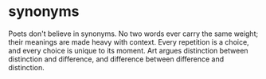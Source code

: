 # synonyms

Poets don't believe in synonyms.
No two words ever carry the same weight;
their meanings are made heavy with context.
Every repetition is a choice,
and every choice is unique to its moment.
Art argues distinction between
distinction and difference,
and difference between
difference and distinction.
